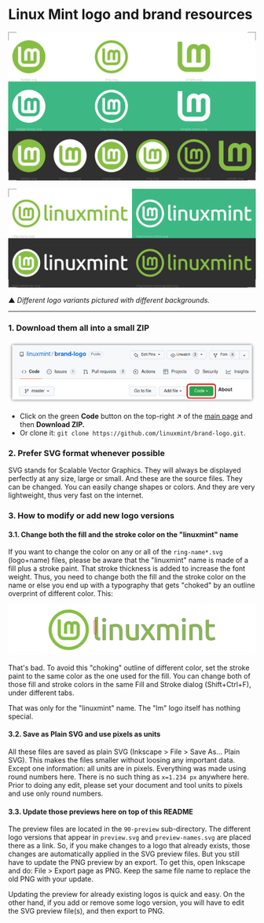 # Linux Mint logo and brand resources

![90-preview/preview.png](90-preview/preview.png)

![90-preview/preview-names.png](90-preview/preview-names.png)

▲ *Different logo variants pictured with different backgrounds.*

---

### 1. Download them all into a small ZIP

![](90-preview/GitHub-code-button.png)

* Click on the green **Code** button on the top-right ↗ of the [main page](https://github.com/linuxmint/brand-logo) and then **Download ZIP.**
* Or clone it: `git clone https://github.com/linuxmint/brand-logo.git`.

### 2. Prefer SVG format whenever possible

SVG stands for Scalable Vector Graphics. They will always be displayed perfectly at any size, large or small. And these are the source files. They can be changed. You can easily change shapes or colors. And they are very lightweight, thus very fast on the internet.

### 3. How to modify or add new logo versions

#### 3.1. Change both the fill and the stroke color on the "linuxmint" name
If you want to change the color on any or all of the `ring-name*.svg` (logo+name) files, please be aware that the "linuxmint" name is made of a fill plus a stroke paint. That stroke thickness is added to increase the font weight. Thus, you need to change both the fill and the stroke color on the name or else you end up with a typography that gets "choked" by an outline overprint of different color. This:  

![](90-preview/ring-name-BAD-EXAMPLE.png)

That's bad. To avoid this "choking" outline of different color, set the stroke paint to the same color as the one used for the fill. You can change both of those fill and stroke colors in the same Fill and Stroke dialog (Shift+Ctrl+F), under different tabs.

That was only for the "linuxmint" name. The "lm" logo itself has nothing special.

#### 3.2. Save as Plain SVG and use pixels as units
All these files are saved as plain SVG (Inkscape > File > Save As... Plain SVG). This makes the files smaller without loosing any important data. Except one information: all units are in pixels. Everything was made using round numbers here. There is no such thing as `x=1.234 px` anywhere here. Prior to doing any edit, please set your document and tool units to pixels and use only round numbers.

#### 3.3. Update those previews here on top of this README
The preview files are located in the `90-preview` sub-directory. The different logo versions that appear in `preview.svg` and `preview-names.svg` are placed there as a link. So, if you make changes to a logo that already exists, those changes are automatically applied in the SVG preview files. But you still have to update the PNG preview by an export. To get this, open Inkscape and do: File > Export page as PNG. Keep the same file name to replace the old PNG with your update.

Updating the preview for already existing logos is quick and easy. On the other hand, if you add or remove some logo version, you will have to edit the SVG preview file(s), and then export to PNG.